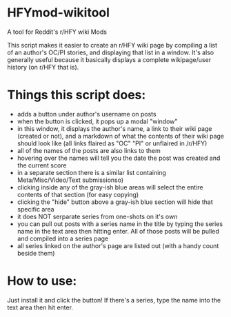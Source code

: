 # HFYmod-wikitool
A tool for Reddit's r/HFY wiki Mods

This script makes it easier to create an r/HFY wiki page by compiling a list of an author's OC/PI stories, and displaying that list in a window. 
It's also generally useful because it basically displays a complete wikipage/user history (on r/HFY that is).

# Things this script does:
 - adds a button under author's username on posts
 - when the button is clicked, it pops up a modal "window"
 - in this window, it displays the author's name, a link to their wiki page (created or not), and a markdown of what the contents of their wiki page should look like (all links flaired as "OC" "PI" or unflaired in /r/HFY)
 - all of the names of the posts are also links to them
 - hovering over the names will tell you the date the post was created and the current score
 - in a separate section there is a similar list containing Meta/Misc/Video/Text submissionso)
 - clicking inside any of the gray-ish blue areas will select the entire contents of that section (for easy copying)
 - clicking the "hide" button above a gray-ish blue section will hide that specific area
 - it does NOT serparate series from one-shots on it's own
  - you can pull out posts with a series name in the title by typing the series name in the text area then hitting enter. All of those posts will be pulled and compiled into a series page
 - all series linked on the author's page are listed out (with a handy count beside them)

# How to use:
Just install it and click the button! If there's a series, type the name into the text area then hit enter.
